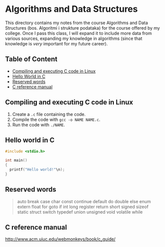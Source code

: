 # Algorithms and Data Structures

This directory contains my notes from the course Algorithms and Data Structures (bos. Algoritmi i strukture podataka) for the course offered by my college. Once I pass this class, I will expand it to include more data from various sources, expanding my knowledge in algorithms (since that knowledge is _very_ important for my future career).

## Table of Content

 - [Compiling and executing C code in Linux](#compiling-and-executing-c-code-in-linux)
 - [Hello World in C](#hello-world-in-c)
 - [Reserved words](#reserved-words)
 - [C reference manual](#c-reference-manual)

## Compiling and executing C code in Linux

1. Create a `.c` file containing the code.
2. Compile the code with `gcc -o NAME NAME.c`.
3. Run the code with `./NAME`.

## Hello world in C

```c
#include <stdio.h>

int main()
{
  printf("Hello world!"\n);
}

```

## Reserved words

> auto break case char const continue default do double else enum extern float for goto if int long register return short signed sizeof static struct switch typedef union unsigned void volatile while

## C reference manual

http://www.acm.uiuc.edu/webmonkeys/book/c_guide/
